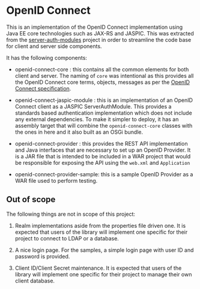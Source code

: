OpenID Connect
==============

This is an implementation of the OpenID Connect implementation using Java EE
core technologies such as JAX-RS and JASPIC.  This was extracted from the
[server-auth-modules][] project in order to streamline the code base for
client and server side components.

It has the following components:

* openid-connect-core : this contains all the common elements for both client
  and server.  The naming of `core` was intentional as this provides all the
  OpenID Connect core terms, objects, messages as per the [OpenID Connect
  specification].

* openid-connect-jaspic-module : this is an implementation of an OpenID Connect
  client as a JASPIC ServerAuthModule.  This provides a standards based
  authentication implementation which does not include any external dependencies.
  To make it simpler to deploy, it has an assembly target that will combine the
  `openid-connect-core` classes with the ones in here and it also built as an
  OSGi bundle.
  
* openid-connect-provider : this provides the REST API implementation and
  Java interfaces that are necessary to set up an OpenID Provider.  It is a
  JAR file that is intended to be included in a WAR project that would be
  responsible for exposing the API using the `web.xml` and `Application`

* openid-connect-provider-sample: this is a sample OpenID Provider as a
  WAR file used to perform testing.

Out of scope
------------
The following things are not in scope of this project:

1. Realm implementations aside from the properties file driven one.  It is
   expected that users of the library will implement one specific for their
   project to connect to LDAP or a database.

2. A nice login page.  For the samples, a simple login page with user ID
   and password is provided.

3. Client ID/Client Secret maintenance.  It is expected that users of the
   library will implement one specific for their project to manage their own
   client database.

[server-auth-modules]: http://site.trajano.net/server-auth-modules
[OpenID Connect specification]: http://openid.net/connect/
